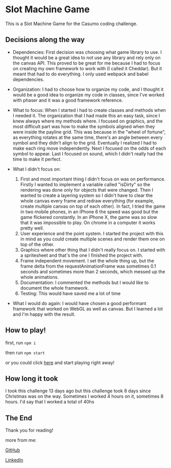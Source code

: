 # Slot Machine Game

This is a Slot Machine Game for the Casumo coding challenge.

## Decisions along the way

- Dependencies: First decision was choosing what game library to use. I thought it would be a great idea to not use any library and rely only on the canvas API. This proved to be great for me because I had to focus on creating my own framework to work with (I called it Cheddar). But it meant that had to do everything. I only used webpack and babel dependencies.

- Organization: I had to choose how to organize my code, and I thought it would be a good idea to organize my code in classes, since I've worked with phaser and it was a good framework reference.

- What to focus: When I started i had to create classes and methods when I needed it. The organization that I had made this an easy task, since I knew always where my methods where. I focused on graphics, and the most difficult part was how to make the symbols aligned when they were inside the payline grid. This was because in the "wheel of fortune", as everything rotates at the same time, there's an angle between every symbol and they didn't align to the grid. Eventually I realized I had to make each ring move independently. Next I focused on the odds of each symbol to appear. Last I focused on sound, which I didn't really had the time to make it perfect.

- What I didn't focus on:
  1. First and most important thing I didn't focus on was on performance. Firstly I wanted to implement a variable called "isDirty" so the rendering was done only for objects that were changed. Then I wanted to create a layering system so I didn't have to clear the whole canvas every frame and redraw everything (for example, create multiple canvas on top of each other). In fact, I tried the game in two mobile phones, in an iPhone 6 the speed was good but the game flickered constantly. In an iPhone X, the game was so slow that it was impossible to play. On chrome in a computer it works pretty well.
  2. User experience and the point system. I started the project with this in mind as you could create multiple scenes and render them one on top of the other. 
  3. Graphics where other thing that I didn't really focus on. I started with a spritesheet and that's the one I finished the project with. 
  4. Frame independent movement. I set the whole thing up, but the frame delta from the requestAnimationFrame was sometimes 0.1 seconds and sometimes more than 2 seconds, which messed up the whole animations.
  5. Documentation: I commented the methods but I would like to document the whole framework.
  6. Testing: This would have saved me a lot of time
  
- What I would do again: I would have chosen a good performant framework that worked on WebGL as well as canvas. But I learned a lot and I'm happy with the result.

## How to play!
first, run `npm i`

then run `npm start`

or you could click [here](https://musing-lovelace-2a82fd.netlify.com/) and start playing right away!

## How long it took
I took this challenge 13 days ago but this challenge took 8 days since Christmas was on the way. Sometimes I worked 4 hours on it, sometimes 8 hours. I'd say that I worked a total of 40hs

## The End
Thank you for reading!

more from me: 

[GitHub](https://github.com/RodriFS/)

[LinkedIn](https://www.linkedin.com/in/rodrigo-f-sanchez/)
